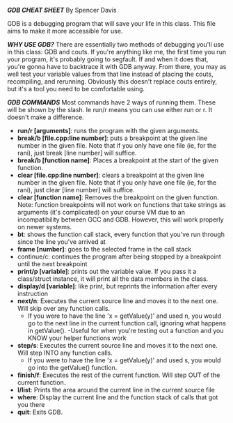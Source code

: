 ***GDB CHEAT SHEET***
By Spencer Davis

GDB is a debugging program that will save your life in this class.
This file aims to make it more accessible for use.

***WHY USE GDB?***
There are essentially two methods of debugging you'll use in this class: GDB and couts.
If you're anything like me, the first time you run your program, it's probably going to segfault. If and when it does that, you're gonna have to backtrace it with GDB anyway. From there, you may as well test your variable values from that line instead of placing the couts, recompiling, and rerunning. Obviously this doesn't replace couts entirely, but it's a tool you need to be comfortable using.

***GDB COMMANDS***
Most commands have 2 ways of running them. These will be shown by the slash. Ie run/r means you can use either run or r. It doesn't make a difference.
- **run/r [arguments]**: runs the program with the given arguments.
- **break/b [file.cpp:line number]**: puts a breakpoint at the given line number in the given file. Note that if you only have one file (ie, for the rani), just break [line number] will suffice.
- **break/b [function name]**: Places a breakpoint at the start of the given function.
- **clear [file.cpp:line number]**: clears a breakpoint at the given line number in the given file. Note that if you only have one file (ie, for the rani), just clear [line number] will suffice.
- **clear [function name]**: Removes the breakpoint on the given function. Note: function breakpoints will not work on functions that take strings as arguments (it's complicated) on your course VM due to an incompatibility between GCC and GDB. However, this will work properly on newer systems.
- **bt**: shows the function call stack, every function that you've run through since the line you've arrived at
- **frame [number]**: goes to the selected frame in the call stack
- continue/c: continues the program after being stopped by a breakpoint until the next breakpoint
- **print/p [variable]**: prints out the variable value. If you pass it a class/struct instance, it will print all the data members in the class.
- **display/d [variable]**: like print, but reprints the information after every instruction
- **next/n**: Executes the current source line and moves it to the next one. Will skip over any function calls.
	- If you were to have the line 'x = getValue(y)' and used n, you would go to the next line in the current function call, ignoring what happens in getValue(). 
	-Useful for when you're testing out a function and you KNOW your helper functions work
- **step/s**: Executes the current source line and moves it to the next one. Will step INTO any function calls. 
	- If you were to have the line 'x = getValue(y)' and used s, you would go into the getValue() function.
- **finish/f**: Executes the rest of the current function. Will step OUT of the current function. 
- **l/list**: Prints the area around the current line in the current source file 
- **where**: Display the current line and the function stack of calls that got you there
- **quit**: Exits GDB.
 